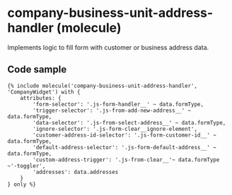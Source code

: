 # company-business-unit-address-handler (molecule)

Implements logic to fill form with customer or business address data.

## Code sample

```
{% include molecule('company-business-unit-address-handler', 'CompanyWidget') with {
    attributes: {
        'form-selector': '.js-form-handler__' ~ data.formType,
        'trigger-selector': '.js-from-add-new-address__' ~ data.formType,
        'data-selector': '.js-from-select-address__' ~ data.formType,
        'ignore-selector': '.js-form-clear__ignore-element',
        'customer-address-id-selector': '.js-form-customer-id__' ~ data.formType,
        'default-address-selector': '.js-form-default-address__' ~ data.formType,
        'custom-address-trigger': '.js-from-clear__'~ data.formType ~'-toggler',
        'addresses': data.addresses
    }
} only %}
```

